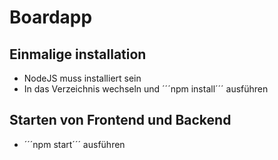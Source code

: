 # Boardapp

## Einmalige installation

- NodeJS muss installiert sein
- In das Verzeichnis wechseln und ´´´npm install´´´ ausführen

## Starten von Frontend und Backend

- ´´´npm start´´´ ausführen
